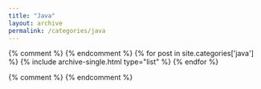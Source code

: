 ```yaml
---
title: "Java"
layout: archive
permalink: /categories/java
---
```


{% comment %}
{% endcomment %}
{% for post in site.categories['java'] %}
  {% include archive-single.html type="list" %}
{% endfor %}

{% comment %}
{% endcomment %}